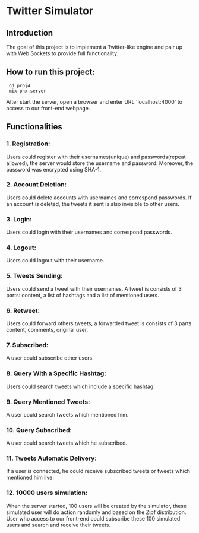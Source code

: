 # Twitter Simulator
## Introduction
The goal of this project is to implement a Twitter-like engine and pair up with Web Sockets to provide full functionality.

## How to run this project:

```
 cd proj4
 mix phx.server
```
After start the server, open a browser and enter URL 'localhost:4000' to access to our front-end webpage.
## Functionalities

### 1. Registration: 
Users could register with their usernames(unique) and passwords(repeat allowed), the server would store the username and password. Moreover, the password was encrypted using SHA-1. 
### 2. Account Deletion: 
Users could delete accounts with usernames and correspond passwords. If an account is deleted, the tweets it sent is also invisible to other users.
### 3. Login: 
Users could login with their usernames and correspond passwords. 
### 4. Logout:
Users could logout with their username.
### 5. Tweets Sending: 
Users could send a tweet with their usernames. A tweet is consists of 3 parts: content, a list of hashtags and a list of mentioned users.
### 6. Retweet: 
Users could forward others tweets, a forwarded tweet is consists of 3 parts: content, comments, original user.
### 7. Subscribed: 
A user could subscribe other users.
### 8. Query With a Specific Hashtag: 
Users could search tweets which include a specific hashtag.
### 9. Query Mentioned Tweets: 
A user could search tweets which mentioned him.
### 10. Query Subscribed: 
A user could search tweets which he subscribed.
### 11. Tweets Automatic Delivery:
If a user is connected, he could receive subscribed tweets or tweets which mentioned him live.
### 12. 10000 users simulation: 
When the server started, 100 users will be created by the simulator, these simulated user will do action randomly and based on the Zipf distribution. User who access to our front-end could subscribe these 100 simulated users and search and receive their tweets.

 














